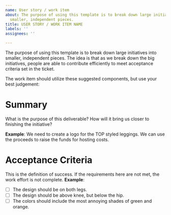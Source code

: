 ```yaml
---
name: User story / work item
about: The purpose of using this template is to break down large initiatives into
  smaller, independent pieces.
title: USER STORY / WORK ITEM NAME
labels: ''
assignees: ''

---
```


The purpose of using this template is to break down large initiatives into smaller, independent pieces. The idea is that as we break down the big initiatives, people are able to contribute efficiently to meet acceptance criteria set in the ticket. 

The work item should utilize these suggested components, but use your best judgement:

# Summary
What is the purpose of this deliverable? How will it bring us closer to finishing the initiative?

**Example**: We need to create a logo for the TOP styled leggings. We can use the proceeds to raise the funds for hosting costs. 

# Acceptance Criteria
This is the definition of success. If the requirements here are not met, the work effort is not complete.
**Example**:
- [ ] The design should be on both legs.
- [ ] The design should be above knee, but below the hip.
- [ ] The colors should include the most annoying shades of green and orange.
